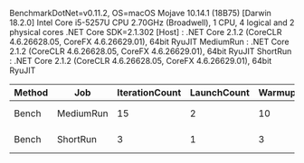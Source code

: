 
BenchmarkDotNet=v0.11.2, OS=macOS Mojave 10.14.1 (18B75) [Darwin 18.2.0]
Intel Core i5-5257U CPU 2.70GHz (Broadwell), 1 CPU, 4 logical and 2 physical cores
.NET Core SDK=2.1.302
  [Host]    : .NET Core 2.1.2 (CoreCLR 4.6.26628.05, CoreFX 4.6.26629.01), 64bit RyuJIT
  MediumRun : .NET Core 2.1.2 (CoreCLR 4.6.26628.05, CoreFX 4.6.26629.01), 64bit RyuJIT
  ShortRun  : .NET Core 2.1.2 (CoreCLR 4.6.26628.05, CoreFX 4.6.26629.01), 64bit RyuJIT


 Method |       Job | IterationCount | LaunchCount | WarmupCount | amount | fee | minimum |     Mean |      Error |    StdDev |
------- |---------- |--------------- |------------ |------------ |------- |---- |-------- |---------:|-----------:|----------:|
  Bench | MediumRun |             15 |           2 |          10 |   5500 |  10 |       4 | 15.02 us |  0.2405 us | 0.3449 us |
  Bench |  ShortRun |              3 |           1 |           3 |   5500 |  10 |       4 | 15.78 us | 12.1700 us | 0.6671 us |
